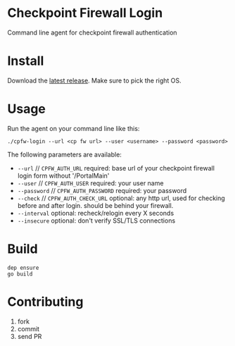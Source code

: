 # Checkpoint Firewall Login

Command line agent for checkpoint firewall authentication

# Install

Download the [latest release](https://github.com/felixb/cpfw-login/releases/latest).
Make sure to pick the right OS.

# Usage

Run the agent on your command line like this:

    ./cpfw-login --url <cp fw url> --user <username> --password <password>

The following parameters are available:

 * `--url` // `CPFW_AUTH_URL` required: base url of your checkpoint firewall login form without '/PortalMain'
 * `--user` // `CPFW_AUTH_USER` required: your user name
 * `--password` // `CPFW_AUTH_PASSWORD` required: your password
 * `--check` // `CPFW_AUTH_CHECK_URL` optional: any http url, used for checking before and after login. should be behind your firewall.
 * `--interval` optional: recheck/relogin every X seconds
 * `--insecure` optional: don't verify SSL/TLS connections

# Build

    dep ensure
    go build

# Contributing

 1. fork
 2. commit
 3. send PR
